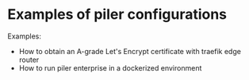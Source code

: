 # Examples of piler configurations

Examples:
* How to obtain an A-grade Let's Encrypt certificate with traefik edge router
* How to run piler enterprise in a dockerized environment
